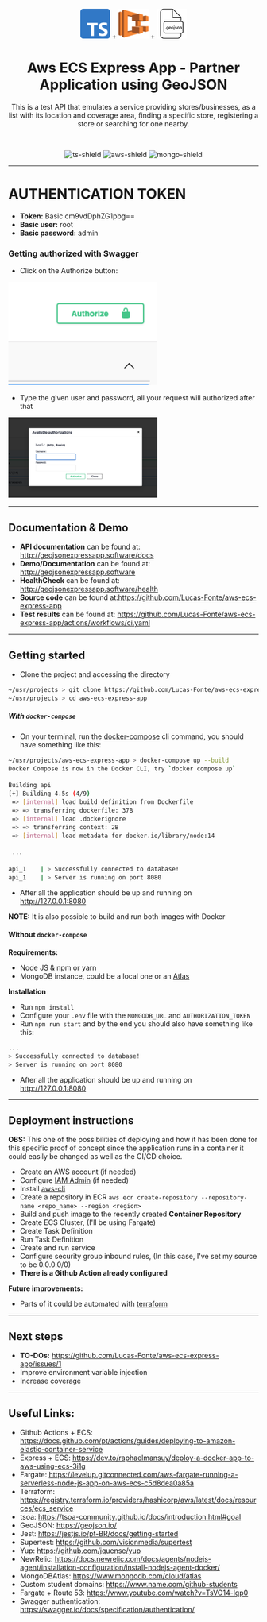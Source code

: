 <p align="center">
  <img src="https://raw.githubusercontent.com/Lucas-Fonte/projects-assets/main/ts_logo.svg" alt="ts-logo" width="60"/>
    +
  <img src="https://raw.githubusercontent.com/Lucas-Fonte/projects-assets/main/ecs_logo.png" alt="api-logo" width="60" />
    +
  <img src="https://raw.githubusercontent.com/Lucas-Fonte/projects-assets/main/geojson_logo.png" alt="api-logo" width="60" />
</p>
<h1 align="center">
    Aws ECS Express App - Partner Application using GeoJSON
</h1>
<p align="center">
This is a test API that emulates a service providing stores/businesses, as a list with its location and coverage area, finding a specific store, registering a store or searching for one nearby.

</p>

<br />

<p align="center">
<img src="https://img.shields.io/badge/Code-Typescript-informational?style=flat&logo=typescript&logoColor=white&color=blue)" alt="ts-shield" />

<img src="https://img.shields.io/badge/Tools-Aws-informational?style=flat&logo=amazon&logoColor=white&color=blue)" alt="aws-shield" />
<img src="https://img.shields.io/badge/Tools-MongoDB-informational?style=flat&logo=mongodb&logoColor=white&color=blue)" alt="mongo-shield" />

</p>

---

# AUTHENTICATION TOKEN

- **Token:** Basic cm9vdDphZG1pbg==
- **Basic user:** root
- **Basic password:** admin

### Getting authorized with Swagger

- Click on the Authorize button:

<img src="https://raw.githubusercontent.com/Lucas-Fonte/projects-assets/main/authorize_button.png" alt="image" width="300"/>

- Type the given user and password, all your request will authorized after that

<img src="https://raw.githubusercontent.com/Lucas-Fonte/projects-assets/main/basic_login.png" alt="image" width="300"/>

---

## Documentation & Demo

- **API documentation** can be found at: http://geojsonexpressapp.software/docs
- **Demo/Documentation** can be found at: http://geojsonexpressapp.software
- **HealthCheck** can be found at: http://geojsonexpressapp.software/health
- **Source code** can be found at:https://github.com/Lucas-Fonte/aws-ecs-express-app
- **Test results** can be found at: https://github.com/Lucas-Fonte/aws-ecs-express-app/actions/workflows/ci.yaml

---

## Getting started

- Clone the project and accessing the directory

```sh
~/usr/projects > git clone https://github.com/Lucas-Fonte/aws-ecs-express-app.git
~/usr/projects > cd aws-ecs-express-app
```

##### With `docker-compose`

- On your terminal, run the [docker-compose](https://docs.docker.com/compose/install/) cli command, you should have something like this:

```sh
~/usr/projects/aws-ecs-express-app > docker-compose up --build
Docker Compose is now in the Docker CLI, try `docker compose up`

Building api
[+] Building 4.5s (4/9)
 => [internal] load build definition from Dockerfile
 => => transferring dockerfile: 37B
 => [internal] load .dockerignore
 => => transferring context: 2B
 => [internal] load metadata for docker.io/library/node:14

 ...

api_1    | > Successfully connected to database!
api_1    | > Server is running on port 8080
```

- After all the application should be up and running on http://127.0.0.1:8080

**NOTE:** It is also possible to build and run both images with Docker

#### Without `docker-compose`

**Requirements:**

- Node JS & npm or yarn
- MongoDB instance, could be a local one or an [Atlas](https://www.mongodb.com/cloud/atlas)

**Installation**

- Run `npm install`
- Configure your `.env` file with the `MONGODB_URL` and `AUTHORIZATION_TOKEN`
- Run `npm run start` and by the end you should also have something like this:

```sh
...
> Successfully connected to database!
> Server is running on port 8080
```

- After all the application should be up and running on http://127.0.0.1:8080

---

## Deployment instructions

**OBS:** This one of the possibilities of deploying and how it has been done for this specific proof of concept since the application runs in a container it could easily be changed as well as the CI/CD choice.

- Create an AWS account (if needed)
- Configure [IAM Admin](https://docs.aws.amazon.com/IAM/latest/UserGuide/getting-started_create-admin-group.html) (if needed)
- Install [aws-cli](https://aws.amazon.com/cli/)
- Create a repository in ECR `aws ecr create-repository --repository-name <repo_name> --region <region>`
- Build and push image to the recently created **Container Repository**
- Create ECS Cluster, (I'll be using Fargate)
- Create Task Definition
- Run Task Definition
- Create and run service
- Configure security group inbound rules, (In this case, I've set my source to be 0.0.0.0/0)
- **There is a Github Action already configured**

**Future improvements:**

- Parts of it could be automated with [terraform](https://registry.terraform.io/providers/hashicorp/aws/latest/docs/resources/ecs_service)

---

## Next steps

- **TO-DOs:** https://github.com/Lucas-Fonte/aws-ecs-express-app/issues/1
- Improve environment variable injection
- Increase coverage

---

## Useful Links:

- Github Actions + ECS: https://docs.github.com/pt/actions/guides/deploying-to-amazon-elastic-container-service
- Express + ECS: https://dev.to/raphaelmansuy/deploy-a-docker-app-to-aws-using-ecs-3i1g
- Fargate: https://levelup.gitconnected.com/aws-fargate-running-a-serverless-node-js-app-on-aws-ecs-c5d8dea0a85a
- Terraform: https://registry.terraform.io/providers/hashicorp/aws/latest/docs/resources/ecs_service
- tsoa: https://tsoa-community.github.io/docs/introduction.html#goal
- GeoJSON: https://geojson.io/
- Jest: https://jestjs.io/pt-BR/docs/getting-started
- Supertest: https://github.com/visionmedia/supertest
- Yup: https://github.com/jquense/yup
- NewRelic: https://docs.newrelic.com/docs/agents/nodejs-agent/installation-configuration/install-nodejs-agent-docker/
- MongoDBAtlas: https://www.mongodb.com/cloud/atlas
- Custom student domains: https://www.name.com/github-students
- Fargate + Route 53: https://www.youtube.com/watch?v=TsVO14-lqp0
- Swagger authentication: https://swagger.io/docs/specification/authentication/

